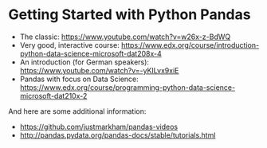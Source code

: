 # Getting Started with Python Pandas

- The classic: https://www.youtube.com/watch?v=w26x-z-BdWQ
- Very good, interactive course: https://www.edx.org/course/introduction-python-data-science-microsoft-dat208x-4
- An introduction (for German speakers): https://www.youtube.com/watch?v=-yKILvx9xiE
- Pandas with focus on Data Science: https://www.edx.org/course/programming-python-data-science-microsoft-dat210x-2

And here are some additional information:
- https://github.com/justmarkham/pandas-videos
- http://pandas.pydata.org/pandas-docs/stable/tutorials.html 
